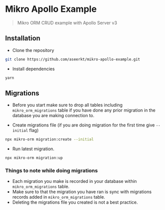 # Mikro Apollo Example

> Mikro ORM CRUD example with Apollo Server v3

## Installation

- Clone the repository

```sh
git clone https://github.com/aseerkt/mikro-apollo-example.git
```

- Install dependencies

```sh
yarn
```

## Migrations

- Before you start make sure to drop all tables including `mikro_orm_migrations` table if you have done any prior migration in the database you are making connection to.

- Create migrations file (if you are doing migration for the first time give `--initial` flag)

```sh
npx mikro-orm migration:create --initial
```

- Run latest migration.

```sh
npx mikro-orm migration:up
```

### Things to note while doing migrations

- Each migration you make is recorded in your database within `mikro_orm_migrations` table.
- Make sure to that the migration you have ran is sync with migrations records added in `mikro_orm_migrations` table.
- Deleting the migrations file you created is not a best practice.
